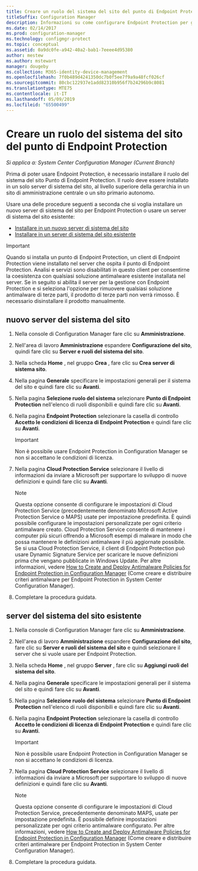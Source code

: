 ```yaml
---
title: Creare un ruolo del sistema del sito del punto di Endpoint Protection
titleSuffix: Configuration Manager
description: Informazioni su come configurare Endpoint Protection per gestire la sicurezza e i malware nei computer client di Configuration Manager.
ms.date: 02/14/2017
ms.prod: configuration-manager
ms.technology: configmgr-protect
ms.topic: conceptual
ms.assetid: 0a9dc0fe-a942-40a2-bab1-7eeee4d95380
author: mestew
ms.author: mstewart
manager: dougeby
ms.collection: M365-identity-device-management
ms.openlocfilehash: 7f0b489d4241350dc7b0f5ee7f9a9a48fcf026cf
ms.sourcegitcommit: 80cbc122937e1add82310b956f7b24296b9c8081
ms.translationtype: MTE75
ms.contentlocale: it-IT
ms.lasthandoff: 05/09/2019
ms.locfileid: "65500499"
---
```

# <a name="create-an-endpoint-protection-point-site-system-role"></a>Creare un ruolo del sistema del sito del punto di Endpoint Protection

*Si applica a: System Center Configuration Manager (Current Branch)*

 Prima di poter usare Endpoint Protection, è necessario installare il ruolo del sistema del sito Punto di Endpoint Protection. Il ruolo deve essere installato in un solo server di sistema del sito, al livello superiore della gerarchia in un sito di amministrazione centrale o un sito primario autonomo.

 Usare una delle procedure seguenti a seconda che si voglia installare un nuovo server di sistema del sito per Endpoint Protection o usare un server di sistema del sito esistente:
 - [Installare in un nuovo server di sistema del sito](#new-site-system-server)
 - [Installare in un server di sistema del sito esistente](#existing-site-system-server)

> [!IMPORTANT]
>  Quando si installa un punto di Endpoint Protection, un client di Endpoint Protection viene installato nel server che ospita il punto di Endpoint Protection. Analisi e servizi sono disabilitati in questo client per consentirne la coesistenza con qualsiasi soluzione antimalware esistente installata nel server. Se in seguito si abilita il server per la gestione con Endpoint Protection e si seleziona l'opzione per rimuovere qualsiasi soluzione antimalware di terze parti, il prodotto di terze parti non verrà rimosso. È necessario disinstallare il prodotto manualmente.

## <a name="new-site-system-server"></a>nuovo server del sistema del sito

1.  Nella console di Configuration Manager fare clic su **Amministrazione**.

2.  Nell'area di lavoro **Amministrazione** espandere **Configurazione del sito**, quindi fare clic su **Server e ruoli del sistema del sito**.

3.  Nella scheda **Home** , nel gruppo **Crea** , fare clic su **Crea server di sistema sito**.

4.  Nella pagina **Generale** specificare le impostazioni generali per il sistema del sito e quindi fare clic su **Avanti**.

5.  Nella pagina **Selezione ruolo del sistema** selezionare **Punto di Endpoint Protection** nell'elenco di ruoli disponibili e quindi fare clic su **Avanti**.

6.  Nella pagina **Endpoint Protection** selezionare la casella di controllo **Accetto le condizioni di licenza di Endpoint Protection** e quindi fare clic su **Avanti**.

    > [!IMPORTANT]
    >  Non è possibile usare Endpoint Protection in Configuration Manager se non si accettano le condizioni di licenza.

7.  Nella pagina **Cloud Protection Service** selezionare il livello di informazioni da inviare a Microsoft per supportare lo sviluppo di nuove definizioni e quindi fare clic su **Avanti**.

    > [!NOTE]
    >  Questa opzione consente di configurare le impostazioni di Cloud Protection Service (precedentemente denominato Microsoft Active Protection Service o MAPS) usate per impostazione predefinita. È quindi possibile configurare le impostazioni personalizzate per ogni criterio antimalware creato. Cloud Protection Service consente di mantenere i computer più sicuri offrendo a Microsoft esempi di malware in modo che possa mantenere le definizioni antimalware il più aggiornate possibile. Se si usa Cloud Protection Service, il client di Endpoint Protection può usare Dynamic Signature Service per scaricare le nuove definizioni prima che vengano pubblicate in Windows Update. Per altre informazioni, vedere [How to Create and Deploy Antimalware Policies for Endpoint Protection in Configuration Manager](endpoint-antimalware-policies.md) (Come creare e distribuire criteri antimalware per Endpoint Protection in System Center Configuration Manager).

8.  Completare la procedura guidata.


## <a name="existing-site-system-server"></a>server del sistema del sito esistente

1.  Nella console di Configuration Manager fare clic su **Amministrazione**.

2.  Nell'area di lavoro **Amministrazione** espandere **Configurazione del sito**, fare clic su **Server e ruoli del sistema del sito** e quindi selezionare il server che si vuole usare per Endpoint Protection.

3.  Nella scheda **Home** , nel gruppo **Server** , fare clic su **Aggiungi ruoli del sistema del sito**.

4.  Nella pagina **Generale** specificare le impostazioni generali per il sistema del sito e quindi fare clic su **Avanti**.

5.  Nella pagina **Selezione ruolo del sistema** selezionare **Punto di Endpoint Protection** nell'elenco di ruoli disponibili e quindi fare clic su **Avanti**.

6.  Nella pagina **Endpoint Protection** selezionare la casella di controllo **Accetto le condizioni di licenza di Endpoint Protection** e quindi fare clic su **Avanti**.

    > [!IMPORTANT]
    >  Non è possibile usare Endpoint Protection in Configuration Manager se non si accettano le condizioni di licenza.

7.  Nella pagina **Cloud Protection Service** selezionare il livello di informazioni da inviare a Microsoft per supportare lo sviluppo di nuove definizioni e quindi fare clic su **Avanti**.

    > [!NOTE]
    >  Questa opzione consente di configurare le impostazioni di Cloud Protection Service, precedentemente denominato MAPS, usate per impostazione predefinita. È possibile definire impostazioni personalizzate per ogni criterio antimalware configurato. Per altre informazioni, vedere [How to Create and Deploy Antimalware Policies for Endpoint Protection in Configuration Manager](endpoint-antimalware-policies.md) (Come creare e distribuire criteri antimalware per Endpoint Protection in System Center Configuration Manager).

8.  Completare la procedura guidata.
